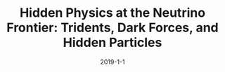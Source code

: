 ---
title: 'Hidden Physics at the Neutrino Frontier: Tridents, Dark Forces, and Hidden Particles'
pub_number: 29
authors: Matheus. Hostert
collection: publication
permalink: /publication/2019-1-1-HiddenPhysicsattheNeutrinoFrontierTridentsDarkForcesandHiddenParticles
date: 2019-1-1
venue:  
citation_notitle: 'Matheus. Hostert, thesis, 2019'
citation: 'Hidden Physics at the Neutrino Frontier: Tridents, Dark Forces, and Hidden Particles, Matheus. Hostert, thesis, 2019'
---